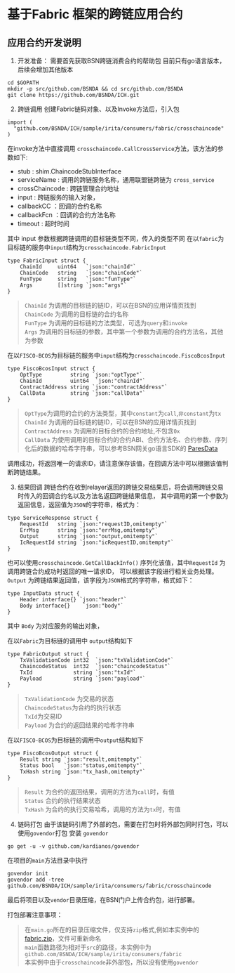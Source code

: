 # 基于Fabric 框架的跨链应用合约

## 应用合约开发说明
1. 开发准备：
需要首先获取BSN跨链消费合约的帮助包 目前只有go语言版本，后续会增加其他版本
```
cd $GOPATH
mkdir -p src/github.com/BSNDA && cd src/github.com/BSNDA
git clone https://github.com/BSNDA/ICH.git
```


2. 跨链调用
创建Fabric链码对象、以及Invoke方法后，引入包
```
import (
  "github.com/BSNDA/ICH/sample/irita/consumers/fabric/crosschaincode"
)
```
在invoke方法中直接调用 `crosschaincode.CallCrossService`方法，该方法的参数如下:
* stub : shim.ChaincodeStubInterface
* serviceName : 调用的跨链服务名称，通用联盟链跨链为 `cross_service`
* crossChaincode : 跨链管理合约地址  
* input : 跨链服务的输入对象，
* callbackCC ：回调的合约名称
* callbackFcn ：回调的合约方法名称
* timeout : 超时时间

其中 input 参数根据跨链调用的目标链类型不同，传入的类型不同
在以`fabric`为目标链的服务中`input`结构为`crosschaincode.FabricInput`
```
type FabricInput struct {
	ChainId     uint64   `json:"chainId"`
	ChainCode   string   `json:"chainCode"`
	FunType     string   `json:"funType"`
	Args        []string `json:"args"`
}
```
> `ChainId` 为调用的目标链的链ID，可以在BSN的应用详情页找到  
> `ChainCode` 为调用的目标链的合约名称  
> `FunType` 为调用的目标链的方法类型，可选为`query`和`invoke`  
> `Args` 为调用的目标链的参数，其中第一个参数为调用的合约方法名，其他为参数  

在以`FISCO-BCOS`为目标链的服务中`input`结构为`crosschaincode.FiscoBcosInput`
```
type FiscoBcosInput struct {
	OptType         string `json:"optType"`
	ChainId         uint64  `json:"chainId"`
	ContractAddress string `json:"contractAddress"`
	CallData        string `json:"callData"`
}
```
> `OptType`为调用的合约的方法类型，其中`constant`为`call`,`非constant`为`tx`  
> `ChainId` 为调用的目标链的链ID，可以在BSN的应用详情页找到  
> `ContractAddress` 为调用的目标合约的合约地址,不包含`0x`  
> `CallData` 为使用调用的目标合约的合约ABI、合约方法名、合约参数、序列化后的数据的哈希字符串，可以参考BSN网关go语言SDK的 [ParesData](https://github.com/BSNDA/PCNGateway-Go-SDK/blob/6d97d885f96597f4b35040df17fdca1fbcda07ab/pkg/core/trans/fiscobcos/trans.go#L24)  

调用成功，将返回唯一的请求ID，请注意保存该值，在回调方法中可以根据该值判断跨链结果。

3. 结果回调
跨链合约在收到relayer返回的跨链交易结果后，将会调用跨链交易时传入的回调合约名以及方法名返回跨链结果信息，
其中调用的第一个参数为返回信息，返回值为`JSON`的字符串，格式为：
```
type ServiceResponse struct {
    RequestId   string `json:"requestID,omitempty"`
    ErrMsg      string `json:"errMsg,omitempty"`
    Output      string `json:"output,omitempty"`
    IcRequestId string `json:"icRequestID,omitempty"`
}
```
也可以使用`crosschaincode.GetCallBackInfo()` 序列化该值，其中`RequestId` 为调用跨链合约成功时返回的唯一请求ID，
可以根据该字段进行相关业务处理。
`Output` 为跨链结果返回值，该字段为`JSON`格式的字符串，格式如下：
```
type InputData struct {
    Header interface{} `json:"header"`
    Body interface{}	`json:"body"`
}
```
其中 `Body` 为对应服务的输出对象，

在以`Fabric`为目标链的调用中 `output`结构如下
```
type FabricOutput struct {
	TxValidationCode int32  `json:"txValidationCode"`
	ChaincodeStatus  int32  `json:"chaincodeStatus"`
	TxId             string `json:"txId"`
	Payload          string `json:"payload"`
}
```
> `TxValidationCode` 为交易的状态  
> `ChaincodeStatus`为合约的执行状态  
> `TxId`为交易ID  
> `Payload` 为合约的返回结果的哈希字符串  

在以`FISCO-BCOS`为目标链的调用中`output`结构如下
```
type FiscoBcosOutput struct {
	Result string `json:"result,omitempty"`
	Status bool   `json:"status,omitempty"`
	TxHash string `json:"tx_hash,omitempty"`
}
```
> `Result` 为合约的返回结果，调用的方法为`call`时，有值  
> `Status` 合约的执行结果状态  
> `TxHash` 为合约的执行交易哈希，调用的方法为`tx`时，有值  

4. 链码打包
由于该链码引用了外部的包，需要在打包时将外部包同时打包，可以使用`govendor`打包
安装 `govendor`
```
go get -u -v github.com/kardianos/govendor
```
在项目的`main`方法目录中执行
```
govendor init
govendor add -tree github.com/BSNDA/ICH/sample/irita/consumers/fabric/crosschaincode
```
最后将项目以及`vendor`目录压缩，在BSN门户上传合约包，进行部署。

打包部署注意事项：
> 在`main.go`所在的目录压缩文件，仅支持`zip`格式,例如本实例中的[fabric.zip](https://github.com/BSNDA/ICH/blob/main/sample/irita/consumers/fabric/fabric.zip)，文件可重新命名  
> `main`函数路径为相对于`src`的路径，本实例中为`github.com/BSNDA/ICH/sample/irita/consumers/fabric`  
> 本实例中由于`crosschaincode`非外部包，所以没有使用`govendor`  
